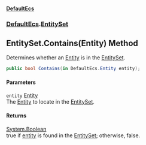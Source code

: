 #### [DefaultEcs](DefaultEcs.md 'DefaultEcs')
### [DefaultEcs](DefaultEcs.md#DefaultEcs 'DefaultEcs').[EntitySet](EntitySet.md 'DefaultEcs.EntitySet')
## EntitySet.Contains(Entity) Method
Determines whether an [Entity](Entity.md 'DefaultEcs.Entity') is in the [EntitySet](EntitySet.md 'DefaultEcs.EntitySet').  
```csharp
public bool Contains(in DefaultEcs.Entity entity);
```
#### Parameters
<a name='DefaultEcs_EntitySet_Contains(DefaultEcs_Entity)_entity'></a>
`entity` [Entity](Entity.md 'DefaultEcs.Entity')  
The [Entity](Entity.md 'DefaultEcs.Entity') to locate in the [EntitySet](EntitySet.md 'DefaultEcs.EntitySet').
  
#### Returns
[System.Boolean](https://docs.microsoft.com/en-us/dotnet/api/System.Boolean 'System.Boolean')  
true if [entity](EntitySet_Contains(Entity).md#DefaultEcs_EntitySet_Contains(DefaultEcs_Entity)_entity 'DefaultEcs.EntitySet.Contains(DefaultEcs.Entity).entity') is found in the [EntitySet](EntitySet.md 'DefaultEcs.EntitySet'); otherwise, false.
